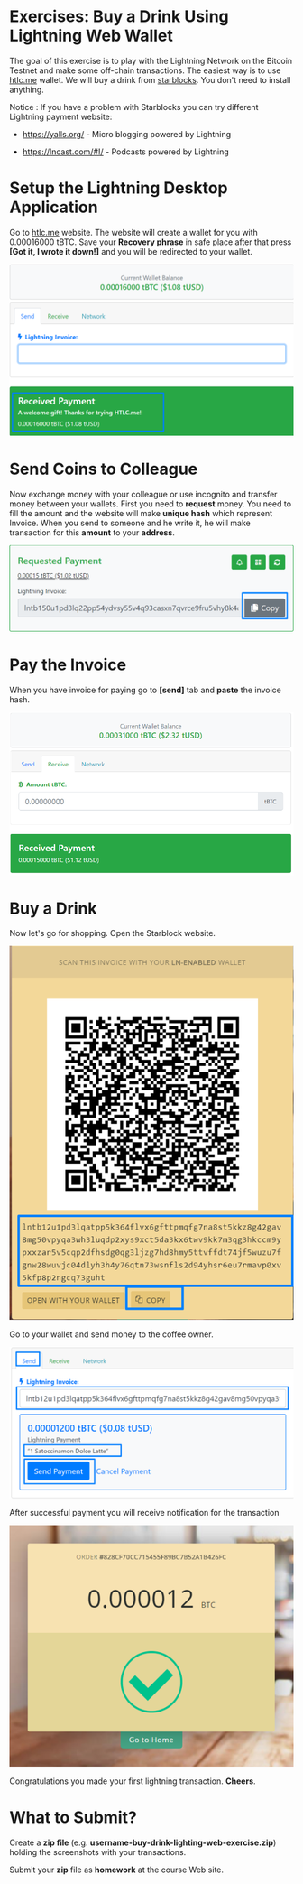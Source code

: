 # Exercises: Buy a Drink Using Lightning Web Wallet

The goal of this exercise is to play with the Lightning Network on the
Bitcoin Testnet and make some off-chain transactions. The easiest way is
to use [htlc.me](https://htlc.me/) wallet. We will buy a drink from
[starblocks](https://starblocks.acinq.co/#/). You don't need to install
anything.

Notice : If you have a problem with Starblocks you can try different
Lightning payment website:

-   <https://yalls.org/> - Micro blogging powered by Lightning

-   <https://lncast.com/#!/> - Podcasts powered by Lightning

Setup the Lightning Desktop Application
=======================================

Go to [htlc.me](https://htlc.me/) website. The website will create a
wallet for you with 0.00016000 tBTC. Save your **Recovery phrase** in
safe place after that press **\[Got it, I wrote it down!\]** and you
will be redirected to your wallet.

![](/assets/exercise-using-the-lighting-network-web-wallet-05.png)

Send Coins to Colleague
=======================

Now exchange money with your colleague or use incognito and transfer
money between your wallets. First you need to **request** money. You
need to fill the amount and the website will make **unique hash** which
represent Invoice. When you send to someone and he write it, he will
make transaction for this **amount** to your **address**.

![](/assets/exercise-using-the-lighting-network-web-wallet-07.png)

Pay the Invoice
===============

When you have invoice for paying go to **\[send\]** tab and **paste**
the invoice hash.

![](/assets/exercise-using-the-lighting-network-web-wallet-09.png)

Buy a Drink
===========

Now let's go for shopping. Open the Starblock website.

![](/assets/exercise-using-the-lighting-network-web-wallet-012.png)

Go to your wallet and send money to the coffee owner.

![](/assets/exercise-using-the-lighting-network-web-wallet-02.png)

After successful payment you will receive notification for the
transaction

![](/assets/exercise-using-the-lighting-network-web-wallet-04.png)

Congratulations you made your first lightning transaction. **Cheers**.

What to Submit?
===============

Create a **zip file** (e.g.
**username-buy-drink-lighting-web-exercise.zip**) holding the
screenshots with your transactions.

Submit your **zip** file as **homework** at the course Web site.
